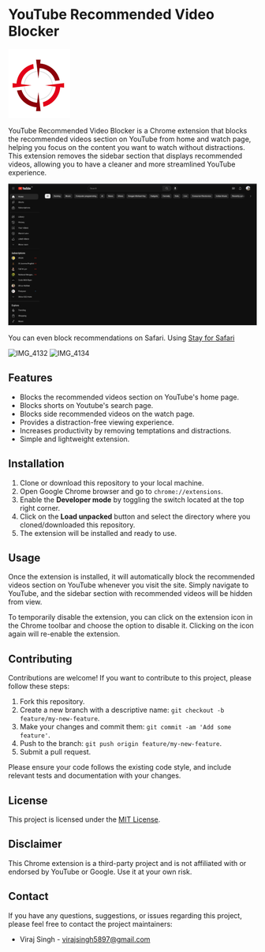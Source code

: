 # YouTube Recommended Video Blocker

![YouTube Recommended Video Blocker](icon.png)

YouTube Recommended Video Blocker is a Chrome extension that blocks the recommended videos section on YouTube from home and watch page, helping you focus on the content you want to watch without distractions. This extension removes the sidebar section that displays recommended videos, allowing you to have a cleaner and more streamlined YouTube experience.


![Screenshot](home.png)



You can even block recommendations on Safari. Using [Stay for Safari](https://apps.apple.com/us/app/stay-for-safari/id1591620171)

![IMG_4132](https://github.com/user-attachments/assets/e9a350ea-a597-4f83-8b86-58cc7a969dd1)   ![IMG_4134](https://github.com/user-attachments/assets/d61d9420-4873-4e0f-973c-30853e438818)

## Features

- Blocks the recommended videos section on YouTube's home page.
- Blocks shorts on Youtube's search page.
- Blocks side recommended videos on the watch page.
- Provides a distraction-free viewing experience.
- Increases productivity by removing temptations and distractions.
- Simple and lightweight extension.

## Installation

1. Clone or download this repository to your local machine.
2. Open Google Chrome browser and go to `chrome://extensions`.
3. Enable the **Developer mode** by toggling the switch located at the top right corner.
4. Click on the **Load unpacked** button and select the directory where you cloned/downloaded this repository.
5. The extension will be installed and ready to use.

## Usage

Once the extension is installed, it will automatically block the recommended videos section on YouTube whenever you visit the site. Simply navigate to YouTube, and the sidebar section with recommended videos will be hidden from view.

To temporarily disable the extension, you can click on the extension icon in the Chrome toolbar and choose the option to disable it. Clicking on the icon again will re-enable the extension.

## Contributing

Contributions are welcome! If you want to contribute to this project, please follow these steps:

1. Fork this repository.
2. Create a new branch with a descriptive name: `git checkout -b feature/my-new-feature`.
3. Make your changes and commit them: `git commit -am 'Add some feature'`.
4. Push to the branch: `git push origin feature/my-new-feature`.
5. Submit a pull request.

Please ensure your code follows the existing code style, and include relevant tests and documentation with your changes.

## License

This project is licensed under the [MIT License](LICENSE).

## Disclaimer

This Chrome extension is a third-party project and is not affiliated with or endorsed by YouTube or Google. Use it at your own risk.

## Contact

If you have any questions, suggestions, or issues regarding this project, please feel free to contact the project maintainers:

- Viraj Singh - virajsingh5897@gmail.com
